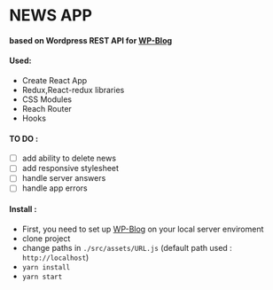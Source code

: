 # NEWS APP
#### based on Wordpress REST API for [WP-Blog](https://github.com/ArthurGorbenko/WP-Blog)
#### Used: 
- Create React App 
- Redux,React-redux libraries
- CSS Modules
- Reach Router
- Hooks
#### TO DO :
- [ ] add ability to delete news
- [ ] add responsive stylesheet
- [ ] handle server answers
- [ ] handle app errors
#### Install :
- First, you need to set up [WP-Blog](https://github.com/ArthurGorbenko/WP-Blog) on your local server enviroment
- clone project
- change paths in `./src/assets/URL.js` (default path used : `http://localhost`)
- `yarn install`
- `yarn start`
